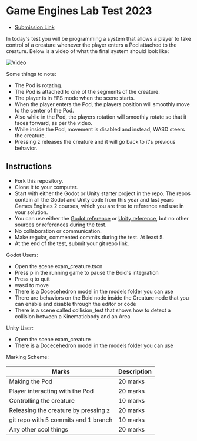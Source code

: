 # Game Engines Lab Test 2023

- [Submission Link](https://forms.office.com/Pages/ResponsePage.aspx?id=yxdjdkjpX06M7Nq8ji_V2ou3qmFXqEdGlmiD1Myl3gNUNEQ5MVdROEkxVlpQVVBLUU1GR0YxQzExOC4u)

In today's test you will be programming a system that allows a player to take control of a creature whenever the player enters a Pod attached to the creature. Below is a video of what the final system should look like:

[![Video](http://img.youtube.com/vi/2yy03ItDzlo/0.jpg)](http://www.youtube.com/watch?v=2yy03ItDzlo)

Some things to note: 

- The Pod is rotating.
- The Pod is attached to one of the segments of the creature.
- The player is in FPS mode when the scene starts.
- When the player enters the Pod, the players position will smoothly move to the center of the Pod.
- Also while in the Pod, the players rotation will smoothly rotate so that it faces forward, as per the video.
- While inside the Pod, movement is disabled and instead, WASD steers the creature.
- Pressing z releases the creature and it will go back to it's previous behavior.

## Instructions

- Fork this repository.
- Clone it to your computer.
- Start with either the Godot or Unity starter project in the repo. The repos contain all the Godot and Unity code from this year and last years Games Engines 2 courses, which you are free to reference and use in your solution.
- You can use either the [Godot reference](https://docs.godotengine.org/en/3.5/) or [Unity reference](https://docs.unity3d.com/ScriptReference/), but no other sources or references during the test.
- No collaboration or communication.
- Make regular, commented commits during the test. At least 5.
- At the end of the test, submit your git repo link.

Godot Users:

- Open the scene exam_creature.tscn
- Press p in the running game to pause the Boid's integration
- Press q to quit
- wasd to move
- There is a Docecehedron model in the models folder you can use
- There are behaviors on the Boid node inside the Creature node that you can enable and disable through the editor or code
- There is a scene called collision_test that shows how to detect a collision between a Kinematicbody and an Area

Unity User:

- Open the scene exam_creature
- There is a Docecehedron model in the models folder you can use

Marking Scheme:

| Marks | Description |
|-------|-------------|
| Making the Pod | 20 marks |
| Player interacting with the Pod | 20 marks |
| Controlling the creature | 10 marks |
| Releasing the creature by pressing z | 20 marks |
| git repo with 5 commits and 1 branch | 10 marks |
| Any other cool things | 20 marks | 